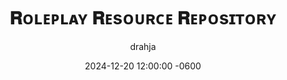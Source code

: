 ---
title: 𝐑ᴏʟᴇᴘʟᴀʏ 𝐑ᴇsᴏᴜʀᴄᴇ 𝐑ᴇᴘᴏsɪᴛᴏʀʏ 
description: Learn about this Resourse and why it exists.
author: drahja
date: 2024-12-20 12:00:00 -0600
categories: [Repository Information, Front Page]
tags: [adults-only, advanced techniques, educational, guides, historical preservation, info files, information, library, mental health, mental wellbeing, methodology, practices, roleplay, roleplaying, rp, sex-education, sexual-health, techniques, tips, repository, writing, writing style]
pin: yes
media_subpath: '/posts/repository'
---